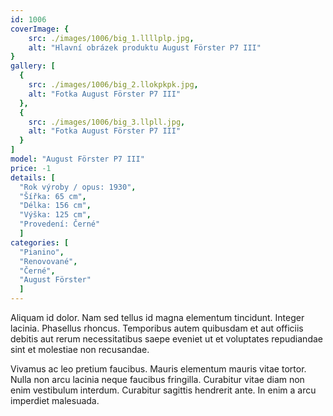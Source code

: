 ```yaml
---
id: 1006
coverImage: {
    src: ./images/1006/big_1.llllplp.jpg,
    alt: "Hlavní obrázek produktu August Förster P7 III"
}
gallery: [
  {
    src: ./images/1006/big_2.llokpkpk.jpg,
    alt: "Fotka August Förster P7 III"
  },
  {
    src: ./images/1006/big_3.llpll.jpg,
    alt: "Fotka August Förster P7 III"
  }
]
model: "August Förster P7 III"
price: -1
details: [
  "Rok výroby / opus: 1930",
  "Šířka: 65 cm",
  "Délka: 156 cm",
  "Výška: 125 cm",
  "Provedení: Černé"
  ]
categories: [
  "Pianino",
  "Renovované",
  "Černé",
  "August Förster"
  ]
---
```


Aliquam id dolor. Nam sed tellus id magna elementum tincidunt. Integer lacinia. Phasellus rhoncus. Temporibus autem quibusdam et aut officiis debitis aut rerum necessitatibus saepe eveniet ut et voluptates repudiandae sint et molestiae non recusandae.

Vivamus ac leo pretium faucibus. Mauris elementum mauris vitae tortor. Nulla non arcu lacinia neque faucibus fringilla. Curabitur vitae diam non enim vestibulum interdum. Curabitur sagittis hendrerit ante. In enim a arcu imperdiet malesuada.
